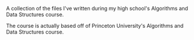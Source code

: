 A collection of the files I've written during my high school's Algorithms and Data Structures course.

The course is actually based off of Princeton University's Algorithms and Data Structures course. 